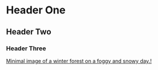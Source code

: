 # Header One
## Header Two
### Header Three

[Minimal image of a winter forest on a foggy and snowy day.!](https://unsplash.com/photos/a-black-and-white-photo-of-a-snow-covered-forest-dkOSkTXwGHw)
